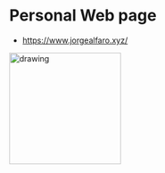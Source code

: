  
 #  Personal Web page

  - <https://www.jorgealfaro.xyz/>


  <img src="https://firebasestorage.googleapis.com/v0/b/portfolio-react-5f0f7.appspot.com/o/cv%2Fx_weta872802827.jpg?alt=media&token=e7da531f-a56b-4529-9944-63509141197b" alt="drawing" width="200"/>
